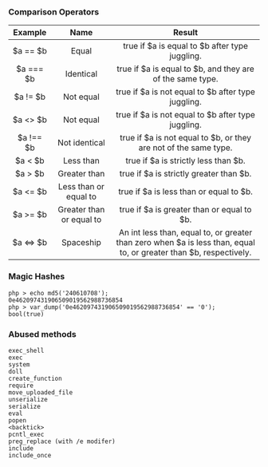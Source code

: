 ### Comparison Operators  


|Example|	Name	|Result|
|:--:|:--:|:--:|
|$a == $b|	Equal|	true if $a is equal to $b after type juggling.|
|$a === $b|	Identical|	true if $a is equal to $b, and they are of the same type.|
|$a != $b|	Not equal	|true if $a is not equal to $b after type juggling.|
|$a <> $b|	Not equal|	true if $a is not equal to $b after type juggling.|
|$a !== $b|	Not identical|	true if $a is not equal to $b, or they are not of the same type.|
|$a < $b|	Less than	|true if $a is strictly less than $b.|
|$a > $b|	Greater than	|true if $a is strictly greater than $b.|
|$a <= $b|	Less than or equal to	|true if $a is less than or equal to $b.|
|$a >= $b|	Greater than or equal to	|true if $a is greater than or equal to $b.|
|$a <=> $b|	Spaceship	| An int less than, equal to, or greater than zero when $a is less than, equal to, or greater than $b, respectively.|

### Magic Hashes

```
php > echo md5('240610708');
0e462097431906509019562988736854
php > var_dump('0e462097431906509019562988736854' == '0');
bool(true)
```
### Abused methods
```
exec_shell
exec
system
doll
create_function
require
move_uploaded_file
unserialize
serialize
eval
popen
<backtick>
pcntl_exec
preg_replace (with /e modifer)
include
include_once
```
